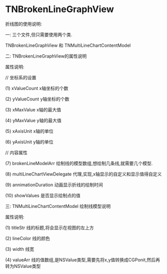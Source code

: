 # TNBrokenLineGraphView

折线图的使用说明:

一: 三个文件,但只需要使用两个类. 

  TNBrokenLineGraphView 和 TNMultiLineChartContentModel
  
  
  
  

二: TNBrokenLineGraphView的属性说明 

   属性说明:
 
   // 坐标系的设置
 
   (1) xValueCount x轴坐标的个数
 
   (2) yValueCount y轴坐标的个数
 
   (3) xMaxValue x轴的最大值
 
   (4) yMaxValue y轴的最大值
 
   (5) xAxisUnit x轴的单位
 
   (6) yAxisUnit y轴的单位
   
   
   
   
 
   // 内容属性
 
   (7) brokenLineModelArr 绘制线的模型数组,想绘制几条线,就需要几个模型.
 
   (8) multiLineChartViewDelegate 代理,实现,x轴显示的自定义和显示值得自定义
 
   (9) annimationDuration 动画显示折线的绘制时间
 
   (10) showValues 是否显示绘制点的值
 
 
 
 
 
 
 
 
 
三: TNMultiLineChartContentModel 绘制线模型说明
 
   属性说明:
  
   (1) titleStr 线的标题,将会显示在视图的左上方
  
   (2) lineColor 线的颜色
  
   (3) width 线宽
  
   (4) valueArr 线的值数组,是NSValue类型,需要先将x,y值转换成CGPonit,然后再转为NSValue类型
  

